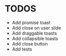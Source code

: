 # TODOS

- Add promise toast
- Add close on user slide
- Add draggable toasts
- Add collapsible toasts
- Add close button
- Add tests